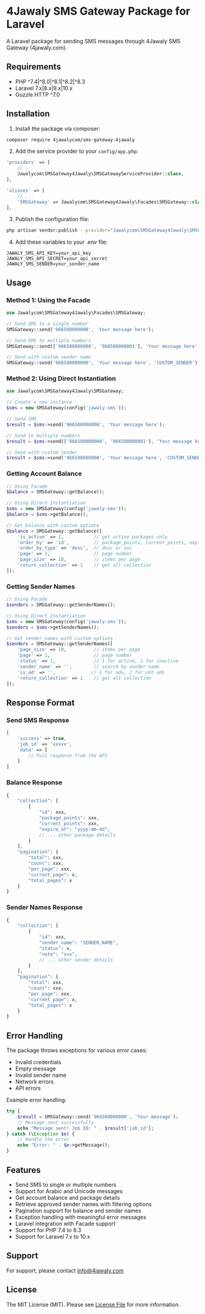 # 4Jawaly SMS Gateway Package for Laravel

A Laravel package for sending SMS messages through 4Jawaly SMS Gateway (4jawaly.com).

## Requirements

- PHP ^7.4|^8.0|^8.1|^8.2|^8.3
- Laravel 7.x|8.x|9.x|10.x
- Guzzle HTTP ^7.0

## Installation

1. Install the package via composer:

```bash
composer require 4jawalycom/sms-gateway-4jawaly
```

2. Add the service provider to your `config/app.php`:

```php
'providers' => [
    // ...
    Jawalycom\SMSGateway4Jawaly\SMSGatewayServiceProvider::class,
],

'aliases' => [
    // ...
    'SMSGateway' => Jawalycom\SMSGateway4Jawaly\Facades\SMSGateway::class,
],
```

3. Publish the configuration file:

```bash
php artisan vendor:publish --provider="Jawalycom\SMSGateway4Jawaly\SMSGatewayServiceProvider"
```

4. Add these variables to your .env file:

```
JAWALY_SMS_API_KEY=your_api_key
JAWALY_SMS_API_SECRET=your_api_secret
JAWALY_SMS_SENDER=your_sender_name
```

## Usage

### Method 1: Using the Facade

```php
use Jawalycom\SMSGateway4Jawaly\Facades\SMSGateway;

// Send SMS to a single number
SMSGateway::send('966500000000', 'Your message here');

// Send SMS to multiple numbers
SMSGateway::send(['966500000000', '966500000001'], 'Your message here');

// Send with custom sender name
SMSGateway::send('966500000000', 'Your message here', 'CUSTOM_SENDER');
```

### Method 2: Using Direct Instantiation

```php
use Jawalycom\SMSGateway4Jawaly\SMSGateway;

// Create a new instance
$sms = new SMSGateway(config('jawaly-sms'));

// Send SMS
$result = $sms->send('966500000000', 'Your message here');

// Send to multiple numbers
$result = $sms->send(['966500000000', '966500000001'], 'Your message here');

// Send with custom sender
$result = $sms->send('966500000000', 'Your message here', 'CUSTOM_SENDER');
```

### Getting Account Balance

```php
// Using Facade
$balance = SMSGateway::getBalance();

// Using Direct Instantiation
$sms = new SMSGateway(config('jawaly-sms'));
$balance = $sms->getBalance();

// Get balance with custom options
$balance = SMSGateway::getBalance([
    'is_active' => 1,           // get active packages only
    'order_by' => 'id',         // package_points, current_points, expire_at or id
    'order_by_type' => 'desc',  // desc or asc
    'page' => 1,                // page number
    'page_size' => 10,          // items per page
    'return_collection' => 1    // get all collection
]);
```

### Getting Sender Names

```php
// Using Facade
$senders = SMSGateway::getSenderNames();

// Using Direct Instantiation
$sms = new SMSGateway(config('jawaly-sms'));
$senders = $sms->getSenderNames();

// Get sender names with custom options
$senders = SMSGateway::getSenderNames([
    'page_size' => 10,          // items per page
    'page' => 1,                // page number
    'status' => 1,              // 1 for active, 2 for inactive
    'sender_name' => '',        // search by sender name
    'is_ad' => '',             // 1 for ads, 2 for not ads
    'return_collection' => 1    // get all collection
]);
```

## Response Format

### Send SMS Response
```php
[
    'success' => true,
    'job_id' => 'xxxxx',
    'data' => [
        // Full response from the API
    ]
]
```

### Balance Response
```php
{
    "collection": [
        {
            "id": xxx,
            "package_points": xxx,
            "current_points": xxx,
            "expire_at": "yyyy-mm-dd",
            // ... other package details
        }
    ],
    "pagination": {
        "total": xxx,
        "count": xxx,
        "per_page": xxx,
        "current_page": x,
        "total_pages": x
    }
}
```

### Sender Names Response
```php
{
    "collection": [
        {
            "id": xxx,
            "sender_name": "SENDER_NAME",
            "status": x,
            "note": "xxx",
            // ... other sender details
        }
    ],
    "pagination": {
        "total": xxx,
        "count": xxx,
        "per_page": xxx,
        "current_page": x,
        "total_pages": x
    }
}
```

## Error Handling

The package throws exceptions for various error cases:
- Invalid credentials
- Empty message
- Invalid sender name
- Network errors
- API errors

Example error handling:
```php
try {
    $result = SMSGateway::send('966500000000', 'Your message');
    // Message sent successfully
    echo "Message sent! Job ID: " . $result['job_id'];
} catch (\Exception $e) {
    // Handle the error
    echo "Error: " . $e->getMessage();
}
```

## Features

- Send SMS to single or multiple numbers
- Support for Arabic and Unicode messages
- Get account balance and package details
- Retrieve approved sender names with filtering options
- Pagination support for balance and sender names
- Exception handling with meaningful error messages
- Laravel integration with Facade support
- Support for PHP 7.4 to 8.3
- Support for Laravel 7.x to 10.x

## Support

For support, please contact info@4jawaly.com

## License

The MIT License (MIT). Please see [License File](LICENSE.md) for more information.
